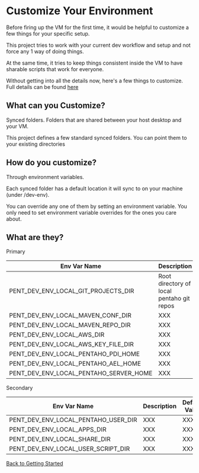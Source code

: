# Customize Your Environment

Before firing up the VM for the first time, it would be helpful to customize a few things for your specific setup.

This project tries to work with your current dev workflow and setup and not force any 1 way of doing things.

At the same time, it tries to keep things consistent inside the VM to have sharable scripts that work for everyone.

Without getting into all the details now, here's a few things to customize.  Full details can be found [here](../vagrant/README.md)

## What can you Customize?

Synced folders.  Folders that are shared between your host desktop and your VM.  

This project defines a few standard synced folders. You can point them to your existing directories

## How do you customize?

Through environment variables.  

Each synced folder has a default location it will sync to on your machine (under <user-home-dir>/dev-env).  

You can override any one of them by setting an environment variable.  You only need to set environment variable overrides for the ones you care about.

## What are they?

Primary

| Env Var Name | Description  |  Default Value   |
| ------------ | -----------  | ---------------  |
| PENT_DEV_ENV_LOCAL_GIT_PROJECTS_DIR | Root directory of local pentaho git repos              | ~/dev-env/pentaho/git/ |
| PENT_DEV_ENV_LOCAL_MAVEN_CONF_DIR | XXX              | XXX |
| PENT_DEV_ENV_LOCAL_MAVEN_REPO_DIR | XXX              | XXX |
| PENT_DEV_ENV_LOCAL_AWS_DIR | XXX              | XXX |
| PENT_DEV_ENV_LOCAL_AWS_KEY_FILE_DIR | XXX              | XXX |
| PENT_DEV_ENV_LOCAL_PENTAHO_PDI_HOME | XXX              | XXX |
| PENT_DEV_ENV_LOCAL_PENTAHO_AEL_HOME | XXX              | XXX |
| PENT_DEV_ENV_LOCAL_PENTAHO_SERVER_HOME | XXX              | XXX |

Secondary

| Env Var Name | Description  |  Default Value   |
| ------------ | -----------  | ---------------  |
| PENT_DEV_ENV_LOCAL_PENTAHO_USER_DIR | XXX              | XXX |
| PENT_DEV_ENV_LOCAL_APPS_DIR | XXX              | XXX |
| PENT_DEV_ENV_LOCAL_SHARE_DIR | XXX              | XXX |
| PENT_DEV_ENV_LOCAL_USER_SCRIPT_DIR | XXX              | XXX |
[Back to Getting Started](getting-started.md)
